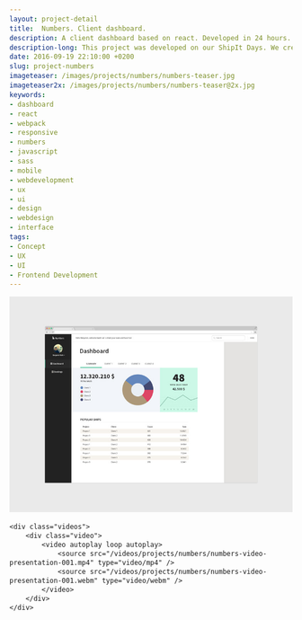```yaml
---
layout: project-detail
title:  Numbers. Client dashboard.
description: A client dashboard based on react. Developed in 24 hours.
description-long: This project was developed on our ShipIt Days. We created a generic dashboard for one of our clients including real data charts. It was completely based on React and Webpack. We scribbled the concept and built the UX / UI from scratch. 
date: 2016-09-19 22:10:00 +0200
slug: project-numbers
imageteaser: /images/projects/numbers/numbers-teaser.jpg
imageteaser2x: /images/projects/numbers/numbers-teaser@2x.jpg
keywords:
- dashboard
- react
- webpack
- responsive
- numbers
- javascript
- sass
- mobile
- webdevelopment
- ux
- ui
- design
- webdesign
- interface
tags:
- Concept
- UX
- UI
- Frontend Development
---
```



<div class="content-article-project">
    <img src="/images/projects/numbers/numbers-screen-001-small.jpg" data-srcset="/images/projects/numbers/numbers-screen-001.jpg 600w" class="lazyload fade" alt="Numbers. Client dashboard.">
    
    <div class="videos">
        <div class="video">    
            <video autoplay loop autoplay>
                <source src="/videos/projects/numbers/numbers-video-presentation-001.mp4" type="video/mp4" />
                <source src="/videos/projects/numbers/numbers-video-presentation-001.webm" type="video/webm" />
            </video>
        </div>
    </div>
</div>
